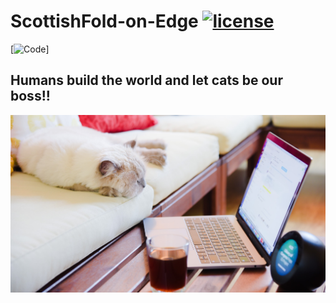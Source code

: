 # ScottishFold-on-Edge [![license](https://img.shields.io/github/license/dec0dOS/amazing-github-template.svg?style=flat-square)](LICENSE)
[![Code](<img alt="APM" src="https://img.shields.io/apm/l/ScottishFold?style=flat-square">)]



## Humans build the world and let cats be our boss!!

<p align="center">
  <img src="https://github.com/donkyduck/ScottishFold-on-Edge/blob/main/Figure_CAT/Cat_work.jpg"/>
</p>
